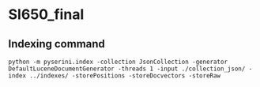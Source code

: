 # SI650_final

## Indexing command
`python -m pyserini.index -collection JsonCollection -generator DefaultLuceneDocumentGenerator -threads 1 -input ./collection_json/ -index ../indexes/ -storePositions -storeDocvectors -storeRaw`
